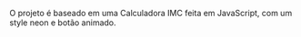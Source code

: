 O projeto é baseado em uma Calculadora IMC  feita em JavaScript, com um style neon e botão animado.
